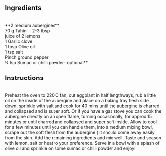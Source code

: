 <h2> Ingredients </h2>
<br>  
**2 medium aubergines**<br>
70 g Tahini – 2-3 tbsp<br>
juice of 2 lemons<br>
1 Garlic clove<br>
1 tbsp Olive oil<br>
1 tsp salt<br>
Pinch ground pepper<br>
¼ tsp Sumac or chilli powder- optional**<br>

<h2> Instructions </h2>
<br>
Preheat the oven to 220 C fan, cut eggplant in half lengthways, rub a little oil on the inside of the aubergine and place on a baking tray flesh side down, sprinkle with salt and cook for 40 mins until the aubergine is charred and collapsed and is super soft. Or if you have a gas stove you can cook the aubergine directly on an open flame, turning occasionally, for approx 15 minutes or until charred and collapsed and super soft inside. Allow to cool for a few minutes until you can handle them, into a medium mixing bowl, scrape out the soft flesh from the aubergine ( it should come away easily from the skin. Add the remaining ingredients and mix well. Taste and season with lemon, salt or heat to your preference. Serve in a bowl with a splash of olive oil and sprinkle on some sumac or chilli powder and enjoy!
